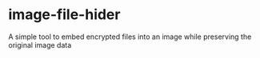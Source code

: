 # image-file-hider
A simple tool to embed encrypted files into an image while preserving the original image data
